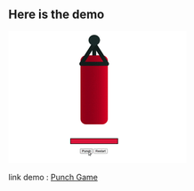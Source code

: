 ## Here is the demo
![](/demo/output.gif)

link demo : [Punch Game](https://wpangestu.github.io/punch-game-vuejs/)